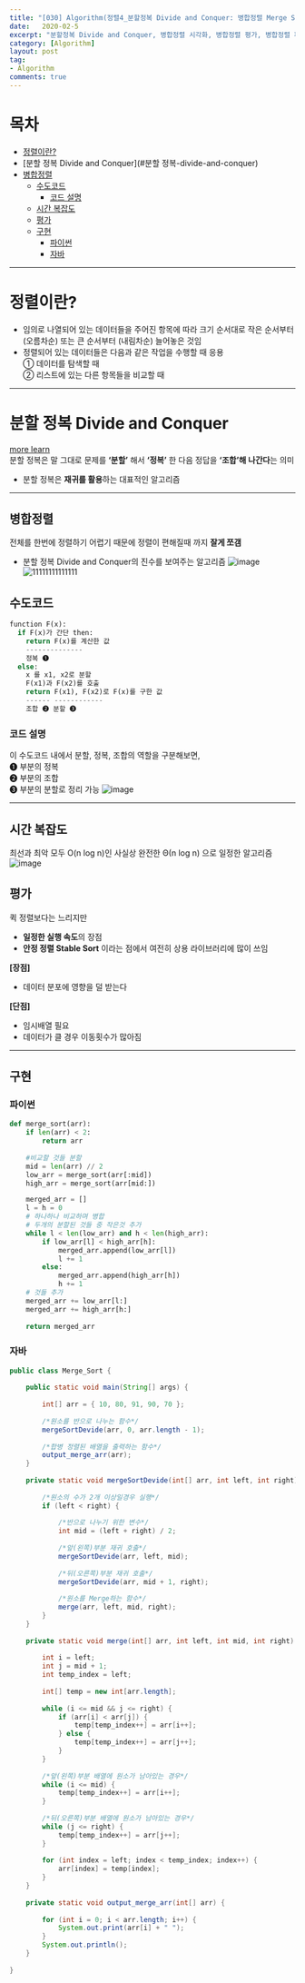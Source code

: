 ```yaml
---
title: "[030] Algorithm(정렬4_분할정복 Divide and Conquer: 병합정렬 Merge Sort)"
date:   2020-02-5
excerpt: "분할정복 Divide and Conquer, 병합정렬 시각화, 병합정렬 평가, 병합정렬 파이썬 구현, 병합정렬 자바 구현, 시간 복잡도,병합정렬 쉽게 설명, 그림으로 보기"
category: [Algorithm]
layout: post
tag:
- Algorithm
comments: true
---
```


# 목차
- [정렬이란?](#정렬이란?)
- [분할 정복 Divide and Conquer](#분할 정복-divide-and-conquer)
- [병합정렬](#병합정렬)
  * [수도코드](#수도코드)
    + [코드 설명](#코드-설명)
  * [시간 복잡도](#시간-복잡도)
  * [평가](#평가)
  * [구현](#구현)
    + [파이썬](#파이썬)
    + [자바](#자바)


---

# 정렬이란?
* 임의로 나열되어 있는 데이터들을 주어진 항목에 따라 크기 순서대로 작은 순서부터 (오름차순) 또는 큰 순서부터 (내림차순) 늘어놓은 것임            
* 정렬되어 있는 데이터들은 다음과 같은 작업을 수행할 때 응용    
 ① 데이터를 탐색할 때    
 ② 리스트에 있는 다른 항목들을 비교할 때     

---


# 분할 정복 Divide and Conquer
[more learn](https://yerimoh.github.io//Algo029/)     
분할 정복은 말 그대로 문제를 **‘분할’** 해서 **‘정복’** 한 다음 정답을 **‘조합’해 나간다**는 의미      
* 분할 정복은 **재귀를 활용**하는 대표적인 알고리즘         

---


## 병합정렬
전체를 한번에 정렬하기 어렵기 때문에 정렬이 편해질때 까지 **잘게 쪼갬**      
*  분할 정복 Divide and Conquer의 진수를 보여주는 알고리즘
![image](https://user-images.githubusercontent.com/76824611/121260879-e3865200-c8ec-11eb-9744-8a5394f5e14b.png)
![11111111111111](https://user-images.githubusercontent.com/76824611/121262923-dae34b00-c8ef-11eb-8b8f-832e3867c2bd.gif)




## 수도코드
```python
function F(x):
  if F(x)가 간단 then:
    return F(x)를 계산한 값 
    --------------
    정복 ➊
  else:
    x 를 x1, x2로 분할 
    F(x1)과 F(x2)를 호출 
    return F(x1), F(x2)로 F(x)를 구한 값 
    ------ ------------
    조합 ➋ 분할 ➌
```



### 코드 설명     

이 수도코드 내에서 분할, 정복, 조합의 역할을 구분해보면,    
➊ 부분의 정복    
➋ 부분의 조합    
➌ 부분의 분할로 정리 가능
![image](https://user-images.githubusercontent.com/76824611/121263958-5e516c00-c8f1-11eb-9ef9-9fdc3659fd88.png)
 

---



## 시간 복잡도
최선과 최악 모두 O(n log n)인 사실상 완전한 Θ(n log n) 으로 일정한 알고리즘    
![image](https://user-images.githubusercontent.com/76824611/121263141-2a297b80-c8f0-11eb-9aba-a49518bb8416.png)

## 평가    
퀵 정렬보다는 느리지만     
* **일정한 실행 속도**의 장점     
* **안정 정렬 Stable Sort** 이라는 점에서 여전히 상용 라이브러리에 많이 쓰임         

**[장점]**    
* 데이터 분포에 영향을 덜 받는다    

**[단점]**    
* 임시배열 필요      
* 데이터가 클 경우 이동횟수가 많아짐     

---


## 구현

### 파이썬
```python
def merge_sort(arr):
    if len(arr) < 2:
        return arr
        
    #비교할 것들 분할
    mid = len(arr) // 2
    low_arr = merge_sort(arr[:mid])
    high_arr = merge_sort(arr[mid:])

    merged_arr = []
    l = h = 0
    # 하나하나 비교하며 병합
    # 두개의 분할된 것들 중 작은것 추가
    while l < len(low_arr) and h < len(high_arr):
        if low_arr[l] < high_arr[h]:
            merged_arr.append(low_arr[l])
            l += 1
        else:
            merged_arr.append(high_arr[h])
            h += 1
    # 것들 추가
    merged_arr += low_arr[l:]
    merged_arr += high_arr[h:]
    
    return merged_arr
```



### 자바
```java
public class Merge_Sort {
 
    public static void main(String[] args) {
        
        int[] arr = { 10, 80, 91, 90, 70 };
        
        /*원소를 반으로 나누는 함수*/
        mergeSortDevide(arr, 0, arr.length - 1);
        
        /*합병 정렬된 배열을 출력하는 함수*/
        output_merge_arr(arr); 
    }
 
    private static void mergeSortDevide(int[] arr, int left, int right) {
        
        /*원소의 수가 2개 이상일경우 실행*/
        if (left < right) { 
            
            /*반으로 나누기 위한 변수*/
            int mid = (left + right) / 2; 
            
            /*앞(왼쪽)부분 재귀 호출*/
            mergeSortDevide(arr, left, mid); 
        
            /*뒤(오른쪽)부분 재귀 호출*/
            mergeSortDevide(arr, mid + 1, right);
            
            /*원소를 Merge하는 함수*/
            merge(arr, left, mid, right); 
        }
    }
 
    private static void merge(int[] arr, int left, int mid, int right) {
 
        int i = left;
        int j = mid + 1;
        int temp_index = left;
 
        int[] temp = new int[arr.length];
 
        while (i <= mid && j <= right) {
            if (arr[i] < arr[j]) {
                temp[temp_index++] = arr[i++];
            } else {
                temp[temp_index++] = arr[j++];
            }
        }
        
        /*앞(왼쪽)부분 배열에 원소가 남아있는 경우*/
        while (i <= mid) { 
            temp[temp_index++] = arr[i++];
        }
        
        /*뒤(오른쪽)부분 배열에 원소가 남아있는 경우*/
        while (j <= right) {
            temp[temp_index++] = arr[j++];
        }
 
        for (int index = left; index < temp_index; index++) {
            arr[index] = temp[index];
        }
    }
 
    private static void output_merge_arr(int[] arr) {
        
        for (int i = 0; i < arr.length; i++) {
            System.out.print(arr[i] + " ");
        }
        System.out.println();
    }
 
}
```
